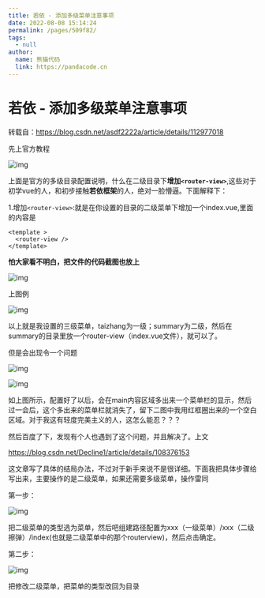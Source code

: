 ```yaml
---
title: 若依 - 添加多级菜单注意事项
date: 2022-08-08 15:14:24
permalink: /pages/509f82/
tags: 
  - null
author: 
  name: 熊猫代码
  link: https://pandacode.cn
---
```


# 若依 - 添加多级菜单注意事项

转载自：https://blog.csdn.net/asdf2222a/article/details/112977018

先上官方教程

![img](https://file.pandacode.cn/blog/202208081521530.png)

上面是官方的多级目录配置说明，什么在二级目录下**增加`<router-view>`**,这些对于初学vue的人，和初步接触**若依框架**的人，绝对一脸懵逼。下面解释下：

1.增加`<router-view>`:就是在你设置的目录的二级菜单下增加一个index.vue,里面的内容是

```vue
<template >
  <router-view />
</template>
```

**怕大家看不明白，把文件的代码截图也放上**

![img](https://file.pandacode.cn/blog/202208081522378.png) 

上图例

![img](https://file.pandacode.cn/blog/202208081522250.png) 

以上就是我设置的三级菜单，taizhang为一级；summary为二级，然后在summary的目录里放一个router-view（index.vue文件），就可以了。

但是会出现令一个问题

![img](https://file.pandacode.cn/blog/202208081523009.png)

![img](https://file.pandacode.cn/blog/202208081523675.png)

如上图所示，配置好了以后，会在main内容区域多出来一个菜单栏的显示，然后过一会后，这个多出来的菜单栏就消失了，留下二图中我用红框圈出来的一个空白区域。对于我这有轻度完美主义的人，这怎么能忍？？？

然后百度了下，发现有个人也遇到了这个问题，并且解决了。上文

https://blog.csdn.net/Decline1/article/details/108376153

这文章写了具体的结局办法，不过对于新手来说不是很详细。下面我把具体步骤给写出来，主要操作的是二级菜单，如果还需要多级菜单，操作雷同

第一步：

![img](https://file.pandacode.cn/blog/202208081523517.png)

把二级菜单的类型选为菜单，然后吧组建路径配置为xxx（一级菜单）/xxx（二级擦弹）/index(也就是二级菜单中的那个routerview)，然后点击确定。

第二步：

![img](https://file.pandacode.cn/blog/202208081524288.png)

把修改二级菜单，把菜单的类型改回为目录


